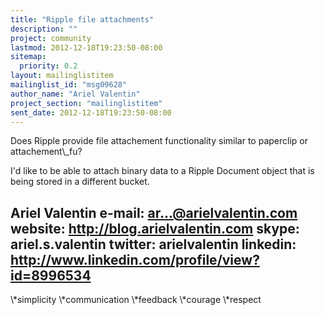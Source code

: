 ```yaml
---
title: "Ripple file attachments"
description: ""
project: community
lastmod: 2012-12-18T19:23:50-08:00
sitemap:
  priority: 0.2
layout: mailinglistitem
mailinglist_id: "msg09628"
author_name: "Ariel Valentin"
project_section: "mailinglistitem"
sent_date: 2012-12-18T19:23:50-08:00
---
```



Does Ripple provide file attachement functionality similar to paperclip or
attachement\\_fu?

I'd like to be able to attach binary data to a Ripple Document object that
is being stored in a different bucket.

Ariel Valentin
e-mail: ar...@arielvalentin.com
website: http://blog.arielvalentin.com
skype: ariel.s.valentin
twitter: arielvalentin
linkedin: http://www.linkedin.com/profile/view?id=8996534
---------------------------------------
\\*simplicity \\*communication
\\*feedback \\*courage \\*respect
